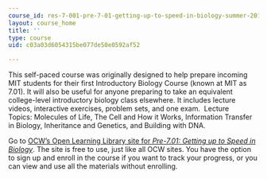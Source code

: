 ```yaml
---
course_id: res-7-001-pre-7-01-getting-up-to-speed-in-biology-summer-2019
layout: course_home
title: ''
type: course
uid: c03a03d6054315be077de50e0592af52

---
```

This self-paced course was originally designed to help prepare incoming MIT students for their first Introductory Biology Course (known at MIT as 7.01). It will also be useful for anyone preparing to take an equivalent college-level introductory biology class elsewhere. It includes lecture videos, interactive exercises, problem sets, and one exam.  Lecture Topics: Molecules of Life, The Cell and How it Works, Information Transfer in Biology, Inheritance and Genetics, and Building with DNA.

Go to [OCW’s Open Learning Library site for _Pre-7.01: Getting up to Speed in Biology_](https://openlearninglibrary.mit.edu/courses/course-v1:OCW+Pre-7.01+1T2020/about). The site is free to use, just like all OCW sites. You have the option to sign up and enroll in the course if you want to track your progress, or you can view and use all the materials without enrolling.

